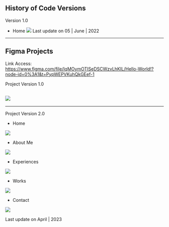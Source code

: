 History of Code Versions
----

Version 1.0

- Home
![](https://github.com/vtfeitosa/portifolio/blob/master/assets/versions/home_v1.0.jpg?raw=true)
Last update on 05 | June | 2022

---

Figma Projects
---

Link Access: https://www.figma.com/file/IqMOymOTISeDSCWzvLhKIL/Hello-World!?node-id=0%3A1&t=PypWEPVKuhQkGEef-1

Project Version 1.0

![](https://github.com/vtfeitosa/portifolio/blob/master/assets/figma/1.0/project%20test.jpg)
---



---

Project Version 2.0
- Home

![](https://github.com/vtfeitosa/portifolio/blob/master/assets/figma/2.0/figma_home.jpg)

- About Me

![](https://github.com/vtfeitosa/portifolio/blob/master/assets/figma/2.0/figma_about.jpg)

- Experiences

![](https://github.com/vtfeitosa/portifolio/blob/master/assets/figma/2.0/figma_experience.jpg)

- Works

![](https://github.com/vtfeitosa/portifolio/blob/master/assets/figma/2.0/figma_works.jpg)

- Contact

![](https://github.com/vtfeitosa/portifolio/blob/master/assets/figma/2.0/figma_contact.jpg)

  Last update on April | 2023
